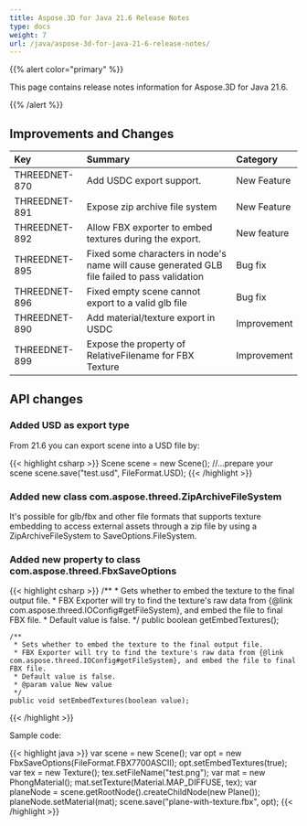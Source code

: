 ```yaml
---
title: Aspose.3D for Java 21.6 Release Notes
type: docs
weight: 7
url: /java/aspose-3d-for-java-21-6-release-notes/
---
```


{{% alert color="primary" %}}

This page contains release notes information for Aspose.3D for Java 21.6.

{{% /alert %}}
## **Improvements and Changes**

|**Key**|**Summary**|**Category**|
| :- | :- | :- |
| THREEDNET-870 | Add USDC export support. | New Feature |
| THREEDNET-891 | Expose zip archive file system | New Feature |
| THREEDNET-892 | Allow FBX exporter to embed textures during the export. | New feature |
| THREEDNET-895 | Fixed some characters in node's name will cause generated GLB file failed to pass validation | Bug fix |
| THREEDNET-896 | Fixed empty scene cannot export to a valid glb file| Bug fix |
| THREEDNET-890 | Add material/texture export in USDC | Improvement |
| THREEDNET-899 | Expose the property of RelativeFilename for FBX Texture | Improvement |




## API changes ##


### Added USD as export type ###

From 21.6 you can export scene into a USD file by:

{{< highlight csharp >}}
    Scene scene = new Scene();
    //...prepare your scene
    scene.save("test.usd", FileFormat.USD);
{{< /highlight >}}

### Added new class com.aspose.threed.ZipArchiveFileSystem ###

It's possible for glb/fbx and other file formats that supports texture embedding to access external assets through a zip file by using a ZipArchiveFileSystem to SaveOptions.FileSystem.


### Added new property to class com.aspose.threed.FbxSaveOptions ###

{{< highlight csharp >}}
    /**
     * Gets whether to embed the texture to the final output file.
     * FBX Exporter will try to find the texture's raw data from {@link com.aspose.threed.IOConfig#getFileSystem}, and embed the file to final FBX file.
     * Default value is false.
     */
    public boolean getEmbedTextures();
    
    /**
     * Sets whether to embed the texture to the final output file.
     * FBX Exporter will try to find the texture's raw data from {@link com.aspose.threed.IOConfig#getFileSystem}, and embed the file to final FBX file.
     * Default value is false.
     * @param value New value
     */
    public void setEmbedTextures(boolean value);
{{< /highlight >}}


Sample code:

{{< highlight java >}}
    var scene = new Scene();
    var opt = new FbxSaveOptions(FileFormat.FBX7700ASCII);
    opt.setEmbedTextures(true);
    var tex = new Texture();
    tex.setFileName("test.png");
    var mat = new PhongMaterial();
    mat.setTexture(Material.MAP_DIFFUSE, tex);
    var planeNode = scene.getRootNode().createChildNode(new Plane());
    planeNode.setMaterial(mat);
    scene.save("plane-with-texture.fbx", opt);
{{< /highlight >}}

